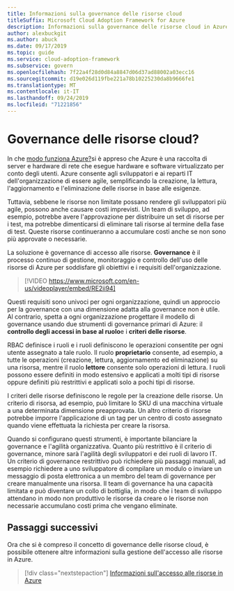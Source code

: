 ```yaml
---
title: Informazioni sulla governance delle risorse cloud
titleSuffix: Microsoft Cloud Adoption Framework for Azure
description: Informazioni sulla governance delle risorse cloud in Azure
author: alexbuckgit
ms.author: abuck
ms.date: 09/17/2019
ms.topic: guide
ms.service: cloud-adoption-framework
ms.subservice: govern
ms.openlocfilehash: 7f22a4f28d0d84a8847d06d37ad88002a03ecc16
ms.sourcegitcommit: d19e026d119fbe221a78b10225230da8b9666fe1
ms.translationtype: MT
ms.contentlocale: it-IT
ms.lasthandoff: 09/24/2019
ms.locfileid: "71221856"
---
```

<!-- markdownlint-disable MD026 -->

# <a name="cloud-resource-governance"></a>Governance delle risorse cloud?

In che [modo funziona Azure?](../../getting-started/what-is-azure.md)si è appreso che Azure è una raccolta di server e hardware di rete che esegue hardware e software virtualizzato per conto degli utenti. Azure consente agli sviluppatori e ai reparti IT dell'organizzazione di essere agile, semplificando la creazione, la lettura, l'aggiornamento e l'eliminazione delle risorse in base alle esigenze.

Tuttavia, sebbene le risorse non limitate possano rendere gli sviluppatori più agile, possono anche causare costi imprevisti. Un team di sviluppo, ad esempio, potrebbe avere l'approvazione per distribuire un set di risorse per i test, ma potrebbe dimenticarsi di eliminare tali risorse al termine della fase di test. Queste risorse continueranno a accumulare costi anche se non sono più approvate o necessarie.

La soluzione è governance di accesso alle risorse. **Governance** è il processo continuo di gestione, monitoraggio e controllo dell'uso delle risorse di Azure per soddisfare gli obiettivi e i requisiti dell'organizzazione.

<!-- markdownlint-disable MD034 -->

> [!VIDEO https://www.microsoft.com/en-us/videoplayer/embed/RE2ii94]

<!-- markdownlint-enable MD034 -->

Questi requisiti sono univoci per ogni organizzazione, quindi un approccio per la governance con una dimensione adatta alla governance non è utile. Al contrario, spetta a ogni organizzazione progettare il modello di governance usando due strumenti di governance primari di Azure: il **controllo degli accessi in base al ruolo**e i **criteri delle risorse**.

RBAC definisce i ruoli e i ruoli definiscono le operazioni consentite per ogni utente assegnato a tale ruolo. Il ruolo **proprietario** consente, ad esempio, a tutte le operazioni (creazione, lettura, aggiornamento ed eliminazione) su una risorsa, mentre il ruolo **lettore** consente solo operazioni di lettura. I ruoli possono essere definiti in modo estensivo e applicati a molti tipi di risorse oppure definiti più restrittivi e applicati solo a pochi tipi di risorse.

I criteri delle risorse definiscono le regole per la creazione delle risorse. Un criterio di risorsa, ad esempio, può limitare lo SKU di una macchina virtuale a una determinata dimensione preapprovata. Un altro criterio di risorse potrebbe imporre l'applicazione di un tag per un centro di costo assegnato quando viene effettuata la richiesta per creare la risorsa.

Quando si configurano questi strumenti, è importante bilanciare la governance e l'agilità organizzativa. Quanto più restrittivo è il criterio di governance, minore sarà l'agilità degli sviluppatori e dei ruoli di lavoro IT. Un criterio di governance restrittivo può richiedere più passaggi manuali, ad esempio richiedere a uno sviluppatore di compilare un modulo o inviare un messaggio di posta elettronica a un membro del team di governance per creare manualmente una risorsa. Il team di governance ha una capacità limitata e può diventare un collo di bottiglia, in modo che i team di sviluppo attendano in modo non produttivo le risorse da creare o le risorse non necessarie accumulano costi prima che vengano eliminate.

## <a name="next-steps"></a>Passaggi successivi

Ora che si è compreso il concetto di governance delle risorse cloud, è possibile ottenere altre informazioni sulla gestione dell'accesso alle risorse in Azure.

> [!div class="nextstepaction"]
> [Informazioni sull'accesso alle risorse in Azure](./resource-access-management.md)
